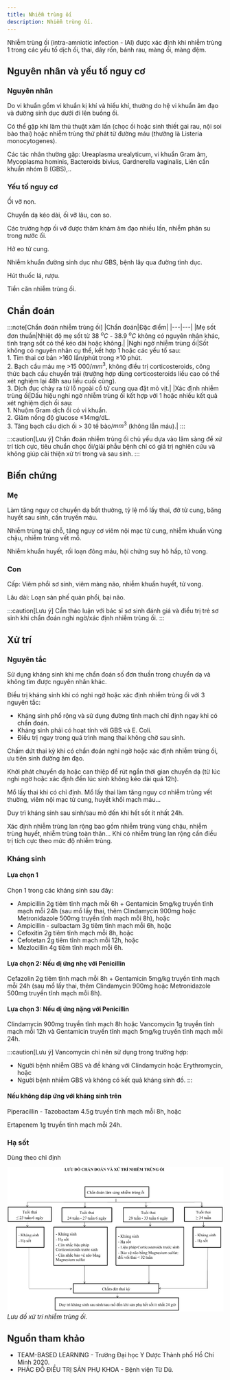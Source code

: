 ```yaml
---
title: Nhiễm trùng ối
description: Nhiễm trùng ối.
---
```


Nhiễm trùng ối (intra-amniotic infection - IAI) được xác định khi nhiễm trùng 1 trong các yếu tố dịch ối, thai, dây rốn, bánh rau, màng ối, màng đệm.

## Nguyên nhân và yếu tố nguy cơ

### Nguyên nhân

Do vi khuẩn gồm vi khuẩn kị khí và hiếu khí, thường do hệ vi khuẩn âm đạo và đường sinh dục dưới đi lên buồng ối.

Có thể gặp khi làm thủ thuật xâm lấn (chọc ối hoặc sinh thiết gai rau, nội soi bào thai) hoặc nhiễm trùng thứ phát từ đường máu (thường là Listeria monocytogenes).

Các tác nhân thường gặp: Ureaplasma urealyticum, vi khuẩn Gram âm, Mycoplasma hominis, Bacteroids bivius, Gardnerella vaginalis, Liên cần khuẩn nhóm B (GBS),..

### Yếu tố nguy cơ

Ối vỡ non.

Chuyển dạ kéo dài, ối vỡ lâu, con so.

Các trường hợp ối vỡ được thăm khám âm đạo nhiều lần, nhiễm phân su trong nước ối.

Hở eo tử cung.

Nhiễm khuẩn đường sinh dục như GBS, bệnh lây qua đường tình dục.

Hút thuốc lá, rượu.

Tiền căn nhiễm trùng ối.

## Chẩn đoán

:::note[Chẩn đoán nhiễm trùng ối]
|Chẩn đoán|Đặc điểm|
|---|---|
|Mẹ sốt đơn thuần|Nhiệt độ mẹ sốt từ 38 $^oC$ - 38.9 $^oC$ không có nguyên nhân khác, tình trạng sốt có thể kéo dài hoặc không.|
|Nghi ngờ nhiễm trùng ối|Sốt không có nguyên nhân cụ thể, kết hợp 1 hoặc các yếu tố sau:<br>1. Tim thai cơ bản >160 lần/phút trong ≥10 phút.<br>2. Bạch cầu máu mẹ >15 000/$mm^3$, không điều trị corticosteroids, công thức bạch cầu chuyển trái (trường hợp dùng corticosteroids liều cao có thể xét nghiệm lại 48h sau liều cuối cùng).<br>3. Dịch đục chảy ra từ lỗ ngoài cổ tử cung qua đặt mỏ vịt.|
|Xác định nhiễm trùng ối|Dấu hiệu nghi ngờ nhiễm trùng ối kết hợp với 1 hoặc nhiều kết quả xét nghiệm dịch ối sau:<br>1. Nhuộm Gram dịch ối có vi khuẩn.<br>2. Giảm nồng độ glucose ≤14mg/dL.<br>3. Tăng bạch cầu dịch ối > 30 tế bào/$mm^3$ (không lẫn máu).|
:::

:::caution[Lưu ý]
Chẩn đoán nhiễm trùng ối chủ yếu dựa vào lâm sàng để xử trí tích cực, tiêu chuẩn chọc ối/giải phẫu bệnh chỉ có giá trị nghiên cứu và không giúp cải thiện xử trí trong và sau sinh.
:::

## Biến chứng

### Mẹ

Làm tăng nguy cơ chuyển dạ bất thường, tỷ lệ mổ lấy thai, đờ tử cung, băng huyết sau sinh, cần truyền máu.

Nhiễm trùng tại chỗ, tăng nguy cơ viêm nội mạc tử cung, nhiễm khuẩn vùng chậu, nhiễm trùng vết mổ.

Nhiễm khuẩn huyết, rối loạn đông máu, hội chứng suy hô hấp, tử vong.

### Con

Cấp: Viêm phổi sơ sinh, viêm màng não, nhiễm khuẩn huyết, tử vong.

Lâu dài: Loạn sản phế quản phổi, bại não.

:::caution[Lưu ý]
Cần thảo luận với bác sĩ sơ sinh đánh giá và điều trị trẻ sơ sinh khi chẩn đoán nghi ngờ/xác định nhiễm trùng ối.
:::

## Xử trí

### Nguyên tắc

Sử dụng kháng sinh khi mẹ chẩn đoán số đơn thuần trong chuyển dạ và không tìm được nguyên nhân khác.

Điều trị kháng sinh khi có nghi ngờ hoặc xác định nhiễm trùng ối với 3 nguyên tắc:

- Kháng sinh phổ rộng và sử dụng đường tĩnh mạch chỉ định ngay khi có chẩn đoán.
- Kháng sinh phải có hoạt tính với GBS và E. Coli.
- Điều trị ngay trong quá trình mang thai không chờ sau sinh.

Chấm dứt thai kỳ khi có chẩn đoán nghi ngờ hoặc xác định nhiễm trùng ối, ưu tiên sinh đường âm đạo.

Khởi phát chuyển dạ hoặc can thiệp để rút ngắn thời gian chuyển dạ (từ lúc nghi ngờ hoặc xác định đến lúc sinh không kéo dài quá 12h).

Mổ lấy thai khi có chỉ định. Mổ lấy thai làm tăng nguy cơ nhiễm trùng vết thường, viêm nội mạc tử cung, huyết khối mạch máu...

Duy trì kháng sinh sau sinh/sau mô đến khi hết sốt ít nhất 24h.

Xác định nhiễm trùng lan rộng bao gồm nhiễm trùng vùng chậu, nhiễm trùng huyết, nhiễm trùng toàn thân... Khi có nhiễm trùng lan rộng cần điều trị tích cực theo mức độ nhiễm trùng.

### Kháng sinh

#### Lựa chọn 1

Chọn 1 trong các kháng sinh sau đây:

- Ampicillin 2g tiêm tĩnh mạch mỗi 6h + Gentamicin 5mg/kg truyền tĩnh mạch mỗi 24h (sau mổ lấy thai, thêm Clindamycin 900mg hoặc Metronidazole 500mg truyền tĩnh mạch mỗi 8h), hoặc
- Ampicillin - sulbactam 3g tiêm tĩnh mạch mỗi 6h, hoặc
- Cefoxitin 2g tiêm tĩnh mạch mỗi 8h, hoặc
- Cefotetan 2g tiêm tĩnh mạch mỗi 12h, hoặc
- Mezlocillin 4g tiêm tĩnh mạch mỗi 6h.

#### Lựa chọn 2: Nếu dị ứng nhẹ với Penicillin

Cefazolin 2g tiêm tĩnh mạch mỗi 8h + Gentamicin 5mg/kg truyền tĩnh mạch mỗi 24h (sau mổ lấy thai, thêm Clindamycin 900mg hoặc Metronidazole 500mg truyền tĩnh mạch mỗi 8h).

#### Lựa chọn 3: Nếu dị ứng nặng với Penicillin

Clindamycin 900mg truyền tĩnh mạch 8h hoặc Vancomycin 1g truyền tĩnh mạch mỗi 12h và Gentamicin truyền tĩnh mạch 5mg/kg truyền tĩnh mạch mỗi 24h.

:::caution[Lưu ý]
Vancomycin chỉ nên sử dụng trong trường hợp:

- Người bệnh nhiễm GBS và đề kháng với Clindamycin hoặc Erythromycin, hoặc
- Người bệnh nhiễm GBS và không có kết quả kháng sinh đồ.
:::

#### Nếu không đáp ứng với kháng sinh trên

Piperacillin - Tazobactam 4.5g truyền tĩnh mạch mỗi 8h, hoặc

Ertapenem 1g truyền tĩnh mạch mỗi 24h.

### Hạ sốt

Dùng theo chỉ định

![Lưu đồ xử trí nhiễm trùng ối](../../../assets/san-khoa/nhiem-trung-oi/luu-do-chan-doan-va-xu-tri-nhiem-trung-oi.jpg)
_Lưu đồ xử trí nhiễm trùng ối._

## Nguồn tham khảo

- TEAM-BASED LEARNING - Trường Đại học Y Dược Thành phố Hồ Chí Minh 2020.
- PHÁC ĐỒ ĐIỀU TRỊ SẢN PHỤ KHOA - Bệnh viện Từ Dũ.
